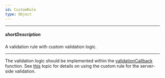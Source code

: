 ```yaml
---
id: CustomRule
type: Object
---
```

---
##### shortDescription
A validation rule with custom validation logic.

---
The validation logic should be implemented within the [validationCallback](/Documentation/ApiReference/UI_Widgets/dxValidator/Validation_Rules/CustomRule/#validationCallback) function. See [this](/Documentation/Guide/Widgets/Common/UI_Widgets/Data_Validation/#Server-Side_Validation) topic for details on using the custom rule for the server-side validation.